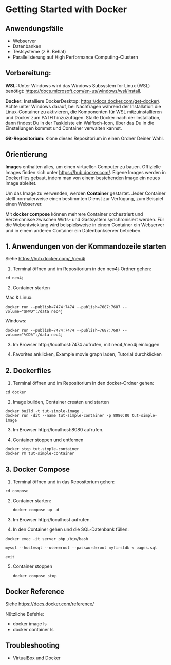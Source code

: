 # Getting Started with Docker

## Anwendungsfälle
- Webserver
- Datenbanken
- Testsysteme (z.B. Behat)
- Parallelisierung auf High Performance Computing-Clustern

## Vorbereitung:

**WSL:** Unter Windows wird das Windows Subsystem for Linux (WSL) benötigt: https://docs.microsoft.com/en-us/windows/wsl/install. 

**Docker:** Installiere DockerDesktop: https://docs.docker.com/get-docker/. Achte unter Windows darauf, bei Nachfragen während der Installation die Linux-Container zu aktivieren, die Komponenten für WSL mitzuinstallieren und Docker zum PATH hinzuzufügen. Starte Docker nach der Installation, dann findest Du in der Taskleiste ein Walfisch-Icon, über das Du in die Einstellungen kommst und Container verwalten kannst.

**Git-Repositorium**: Klone dieses Repositorium in einen Ordner Deiner Wahl.

## Orientierung

**Images** enthalten alles, um einen virtuellen Computer zu bauen. Offizielle Images finden sich unter https://hub.docker.com/. Eigene Images werden in Dockerfiles gebaut, indem man von einem bestehenden Image ein neues Image ableitet. 

Um das Image zu verwenden, werden **Container** gestartet. Jeder Container stellt normalerweise einen bestimmten Dienst zur Verfügung, zum Beispiel einen Webserver.

Mit **docker compose** können mehrere Container orchestriert und Verzeichnisse zwischen Wirts- und Gastsystem synchronisiert werden. Für die Webentwicklung wird beispielsweise in einem Container ein Webserver und in einem anderen Container ein Datenbankserver betrieben.

## 1. Anwendungen von der Kommandozeile starten

Siehe https://hub.docker.com/_/neo4j

1. Terminal öffnen und im Repositorium in den neo4j-Ordner gehen:
  ```
  cd neo4j
  ```
2. Container starten

Mac & Linux:
```
docker run --publish=7474:7474 --publish=7687:7687 --volume="$PWD":/data neo4j
```

Windows:
```
docker run --publish=7474:7474 --publish=7687:7687 --volume="%CD%":/data neo4j
```

3. Im Browser http://localhost:7474 aufrufen, mit neo4j/neo4j einloggen

5. Favorites anklicken, Example movie graph laden, Tutorial durchklicken

## 2. Dockerfiles

1. Terminal öffnen und im Repositorium in den docker-Ordner gehen:
  ```
  cd docker
  ```

2. Image builden, Container createn und starten

  ```
  docker build -t tut-simple-image .
  docker run -dit --name tut-simple-container -p 8080:80 tut-simple-image
  ```

3. Im Browser http://localhost:8080 aufrufen.  

4. Container stoppen und entfernen
  ```
  docker stop tut-simple-container
  docker rm tut-simple-container
  ```

  

## 3. Docker Compose

1. Terminal öffnen und in das Repositorium gehen:
  ```
  cd compose
  ```
  
2. Container starten:
   ```
   docker compose up -d
   ```

3. Im Browser http://localhost aufrufen.  

4. In den Container gehen und die SQL-Datenbank füllen:
  ```
  docker exec -it server_php /bin/bash
  ```
  ```
  mysql --host=sql --user=root --password=root myfirstdb < pages.sql
  ``` 
  ```
  exit
  ```

5. Container stoppen
   ```
   docker compose stop
   ```
   
## Docker Reference


Siehe https://docs.docker.com/reference/

Nützliche Befehle:
- docker image ls
- docker container ls
   
## Troubleshooting

- VirtualBox und Docker

